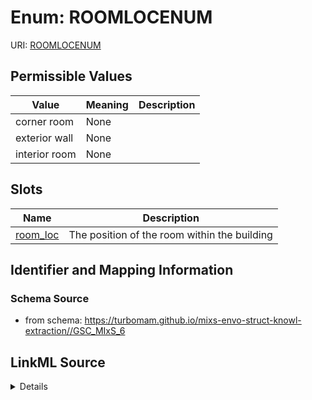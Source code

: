 # Enum: ROOMLOCENUM



URI: [ROOMLOCENUM](ROOMLOCENUM)

## Permissible Values

| Value | Meaning | Description |
| --- | --- | --- |
| corner room | None |  |
| exterior wall | None |  |
| interior room | None |  |




## Slots

| Name | Description |
| ---  | --- |
| [room_loc](room_loc.md) | The position of the room within the building |






## Identifier and Mapping Information







### Schema Source


* from schema: https://turbomam.github.io/mixs-envo-struct-knowl-extraction//GSC_MIxS_6




## LinkML Source

<details>
```yaml
name: ROOM_LOC_ENUM
from_schema: https://turbomam.github.io/mixs-envo-struct-knowl-extraction//GSC_MIxS_6
rank: 1000
permissible_values:
  corner room:
    text: corner room
  exterior wall:
    text: exterior wall
  interior room:
    text: interior room

```
</details>
